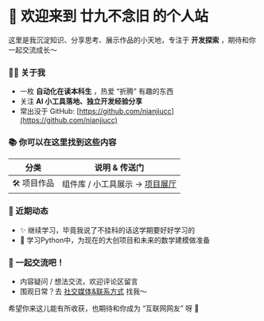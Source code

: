 # 👋 欢迎来到 廿九不念旧 的个人站  

这里是我沉淀知识、分享思考、展示作品的小天地，专注于 **开发探索** ，期待和你一起交流成长～  


### 🧑‍💻 关于我  
- 一枚 **自动化在读本科生** ，热爱 “折腾” 有趣的东西  
- 关注 **AI 小工具落地、独立开发经验分享**  
- 常出没于 GitHub: [https://github.com/nianjiucc](https://github.com/nianjiucc)  


### 📚 你可以在这里找到这些内容  

| 分类          | 说明 & 传送门                              |  
| ------------- | ----------------------------------------- |  
| 🛠️ 项目作品   | 组件库 / 小工具展示 → [项目展厅](/projects/)    |  


### 🎯 近期动态  

- ✨ 继续学习，毕竟我说了不挂科的话这学期要好好学习的
- 📖 学习Python中，为现在的大创项目和未来的数学建模做准备


### 💬 一起交流吧！  

- 内容疑问 / 想法交流，欢迎评论区留言  
- 围观日常？去 [社交媒体&联系方式](about?id=🔗-社交媒体amp联系方式) 找我～  

希望你来这儿能有所收获，也期待和你成为 “互联网网友” 呀 🌟  
